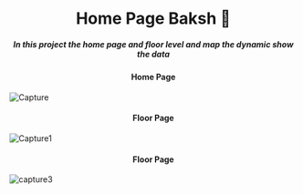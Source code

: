 <h1 align="center">Home Page Baksh 🏢</h1>

<h5 align="center">In this project the home page and floor level and map the dynamic show the data</h5>

<h4 align="center">Home Page</h4>

![Capture](https://github.com/MuhammadKhan3/homepage-baksh/assets/79418503/f5fb6b9c-8e89-4e86-8183-6712b1d79b0e)

<h4 align="center">Floor Page</h4>

![Capture1](https://github.com/MuhammadKhan3/homepage-baksh/assets/79418503/9c1c78c5-dc46-48cb-b511-575259724f06)

<h4 align="center">Floor Page</h4>

![capture3](https://github.com/MuhammadKhan3/homepage-baksh/assets/79418503/5c99bdef-95f2-4a9d-a5e4-a8c4b48ae2c5)
